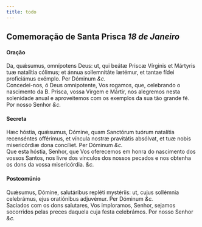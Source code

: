 ```yaml
---
title: todo
---
```

<h2 class="text-center">Comemoração de Santa Prisca <em>18 de Janeiro</em></h2>

<h4 class="text-center">Oração</h4>
<div class="container-fluid">
<div class="row">
<div class="dropcap text-justify">
Da, quǽsumus, omnípotens Deus: ut, qui beátæ Priscæ Vírginis et Mártyris tuæ natalítia cólimus; et ánnua sollemnitáte lætémur, et tantae fídei proficiámus exémplo. Per Dóminum <em>&c.</em>
</div>
<div class="dropcap text-justify">
Concedei-nos, ó Deus omnipotente, Vos rogamos, que, celebrando o nascimento da B. Prisca, vossa Virgem e Mártir, nos alegremos nesta solenidade anual e aproveitemos com os exemplos da sua tão grande fé. Por nosso Senhor <em>&c.</em>
</div>
</div>
</div>

<h4 class="text-center">Secreta</h4>
<div class="container-fluid">
<div class="row">
<div class="dropcap text-justify">
Hæc hóstia, quǽsumus, Dómine, quam Sanctórum tuórum natalítia recenséntes offérimus, et víncula nostræ pravitátis absólvat, et tuæ nobis misericórdiæ dona concíliet. Per Dóminum <em>&c.</em>
</div>
<div class="dropcap text-justify">
Que esta hóstia, Senhor, que Vos oferecemos em honra do nascimento dos vossos Santos, nos livre dos vínculos dos nossos pecados e nos obtenha os dons da vossa misericórdia. <em>&c.</em>
</div>
</div>
</div>

<h4 class="text-center">Postcomúnio</h4>
<div class="container-fluid">
<div class="row">
<div class="dropcap text-justify">
Quǽsumus, Dómine, salutáribus repléti mystériis: ut, cujus sollémnia celebrámus, ejus oratiónibus adjuvémur. Per Dóminum <em>&c.</em>
</div>
<div class="dropcap text-justify">
Saciados com os dons salutares, Vos imploramos, Senhor, sejamos socorridos pelas preces daquela cuja festa celebrámos. Por nosso Senhor <em>&c.</em>
</div>
</div>
</div>
